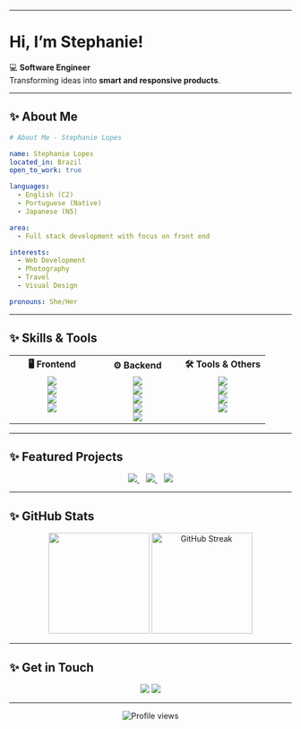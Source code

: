 <!-- Top Banner 
<p align="center">
  <img src="https://capsule-render.vercel.app/api?type=waving&color=0:0A66C2,100:61DAFB&height=220&section=header&text=Stephanie%20Lopes%20👩🏻‍💻&fontSize=50&fontColor=ffffff&animation=fadeIn&fontAlignY=40"/>
</p>
-->

---

# Hi, I’m Stephanie! 

💻 **Software Engineer**  
Transforming ideas into **smart and responsive products**.  

---

## ✨ About Me
```yaml
# About Me - Stephanie Lopes

name: Stephanie Lopes
located_in: Brazil
open_to_work: true

languages:
  - English (C2)
  - Portuguese (Native)
  - Japanese (N5)

area:
  - Full stack development with focus on front end

interests:
  - Web Development
  - Photography
  - Travel
  - Visual Design

pronouns: She/Her


```


---

## ✨ Skills & Tools 

<table align="center" width="100%" style="border-collapse: collapse; border: none; text-align: center;">
  <tr>
    <th width="33%" style="border: none;">🖥️ Frontend</th>
    <th width="33%" style="border: none;">⚙️ Backend</th>
    <th width="33%" style="border: none;">🛠️ Tools & Others</th>
  </tr>
  <tr>
    <td width="33%" style="border: none; vertical-align: top;">
      <img src="https://img.shields.io/badge/React-61DAFB?style=for-the-badge&logo=react&logoColor=20232A&labelColor=61DAFB"/><br>
      <img src="https://img.shields.io/badge/HTML5-FF5733?style=for-the-badge&logo=html5&logoColor=ffffff&labelColor=FF5733"/><br>
      <img src="https://img.shields.io/badge/CSS3-33C3FF?style=for-the-badge&logo=css3&logoColor=ffffff&labelColor=33C3FF"/><br>
      <img src="https://img.shields.io/badge/JavaScript-F7DF1E?style=for-the-badge&logo=javascript&logoColor=000000&labelColor=F7DF1E"/>
    </td>
    <td width="33%" style="border: none; vertical-align: top;">
      <img src="https://img.shields.io/badge/Python-306998?style=for-the-badge&logo=python&logoColor=ffffff&labelColor=4B8BBE"/><br>
      <img src="https://img.shields.io/badge/Flask-000000?style=for-the-badge&logo=flask&logoColor=ffffff&labelColor=333333"/><br>
      <img src="https://img.shields.io/badge/Django-092E20?style=for-the-badge&logo=django&logoColor=ffffff&labelColor=092E20"/><br>
      <img src="https://img.shields.io/badge/C%23-239120?style=for-the-badge&logo=c-sharp&logoColor=ffffff&labelColor=68217A"/><br>
      <img src="https://img.shields.io/badge/.NET-512BD4?style=for-the-badge&logo=dotnet&logoColor=ffffff&labelColor=512BD4"/>
    </td>
    <td width="33%" style="border: none; vertical-align: top;">
      <img src="https://img.shields.io/badge/Git-F05032?style=for-the-badge&logo=git&logoColor=ffffff&labelColor=F05032"/><br>
      <img src="https://img.shields.io/badge/GitHub-181717?style=for-the-badge&logo=github&logoColor=ffffff&labelColor=333333"/><br>
      <img src="https://img.shields.io/badge/Docker-2496ED?style=for-the-badge&logo=docker&logoColor=ffffff&labelColor=2496ED"/><br>
      <img src="https://img.shields.io/badge/MySQL-4479A1?style=for-the-badge&logo=mysql&logoColor=ffffff&labelColor=4479A1"/><br>
    </td>
  </tr>
</table>

---
## ✨ Featured Projects 
<p align="center">
  <a href="https://github.com/stephanie-lops/stephanie_portfolio_Interface" target="_blank">
    <img src="https://img.shields.io/badge/📸%20PhotographyPortfolio-React/Flask?style=for-the-badge&logo=react&logoColor=ffffff&labelColor=61DBFB&color=24292E"/>
  </a> &nbsp;&nbsp;
  <a href="https://github.com/stephanie-lops/trilha-css-desafio-03-discord-responsivo" target="_blank">
    <img src="https://img.shields.io/badge/🤳%20DiscordResponsivo-Fullstack?style=for-the-badge&logo=html5&logoColor=ffffff&labelColor=FF6F61&color=24292E"/>
  </a> &nbsp;&nbsp;
  <a href="https://github.com/stephanie-lops/trilha-css-desafio-02-youtube-page" target="_blank">
    <img src="https://img.shields.io/badge/▶️%20Youtube-Page?style=for-the-badge&logo=python&logoColor=ffffff&labelColor=306998&color=24292E"/>
  </a>
</p>

---

## ✨ GitHub Stats 
<p align="center">
  <a href="#"><img height="180em" src="https://github-readme-stats.vercel.app/api/top-langs/?username=stephanie-lops&layout=compact&langs_count=8&theme=radical"/></a>
  <a href="#"><img height="180em" src="https://streak-stats.demolab.com?user=stephanie-lops&theme=radical" alt="GitHub Streak"/></a>
</p>

---

## ✨ Get in Touch 
<p align="center">
  <a href="mailto:stephanielopees@gmail.com">
    <img src="https://img.shields.io/badge/Email-D14836?style=for-the-badge&logo=gmail&logoColor=ffffff&labelColor=D14836"/></a>
  <a href="https://www.linkedin.com/in/stephanie-lopes">
    <img src="https://img.shields.io/badge/LinkedIn-0A66C2?style=for-the-badge&logo=linkedin&logoColor=ffffff&labelColor=0A66C2"/></a>
</p>

---

<p align="center">
  <img src="https://komarev.com/ghpvc/?username=stephanie-lops&color=ff69b4&style=for-the-badge" alt="Profile views" />
</p>



<!-- Footer Banner 
<p align="center">
  <img src="https://capsule-render.vercel.app/api?type=waving&color=0:61DAFB,100:0A66C2&height=140&section=footer"/>
</p>
-->

<!---

  <a href="#">
    <img src="https://img.shields.io/badge/Portfolio-FF4088?style=for-the-badge&logo=vercel&logoColor=ffffff&labelColor=FF4088"/></a>

- 👋 Hi, I’m Stephanie Lopes
- 🎓 Software Engineer
- ⚡ Creative web development projects
- ✨ Languages: English, Portuguese, Japanese
- 📍  Brazil (Open to remote work)
- 📫 How to reach me: stephanielopees@gmail.com
- 😄 Pronouns: She/Her
stephanie-lops/stephanie-lops is a ✨ special ✨ repository because its `README.md` (this file) appears on your GitHub profile.
You can click the Preview link to take a look at your changes.
- ⚡ Fun fact: I'm also a photographer

[![Portfolio](https://img.shields.io/badge/Portfolio-FF4088?style=for-the-badge&logo=vercel&logoColor=white)](#)  
💞️ 
🌟🚀📫📊 
--->
